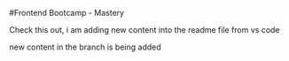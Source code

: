 #Frontend Bootcamp - Mastery

Check this out, i am adding new content into the readme file from vs code

new content in the branch is being added

